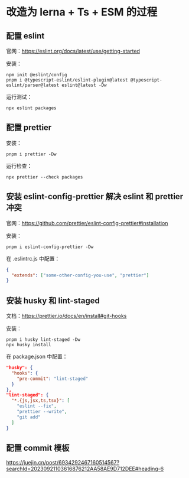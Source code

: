 # 改造为 lerna + Ts + ESM 的过程

## 配置 eslint

官网：https://eslint.org/docs/latest/use/getting-started

安装：

```shell
npm init @eslint/config
pnpm i @typescript-eslint/eslint-plugin@latest @typescript-eslint/parser@latest eslint@latest -Dw
```

运行测试：

```shell
npx eslint packages
```

## 配置 prettier

安装：

```shell
pnpm i prettier -Dw
```

运行检查：

```shell
npx prettier --check packages
```

## 安装 eslint-config-prettier 解决 eslint 和 prettier 冲突

官网：https://github.com/prettier/eslint-config-prettier#installation

安装：

```shell
pnpm i eslint-config-prettier -Dw
```

在 .eslintrc.js 中配置：

```json
{
  "extends": ["some-other-config-you-use", "prettier"]
}
```

## 安装 husky 和 lint-staged

文档：https://prettier.io/docs/en/install#git-hooks

安装：

```shell
pnpm i husky lint-staged -Dw
npx husky install
```

在 package.json 中配置：

```json
"husky": {
  "hooks": {
    "pre-commit": "lint-staged"
  }
},
"lint-staged": {
  "*.{js,jsx,ts,tsx}": [
    "eslint --fix",
    "prettier --write",
    "git add"
  ]
}
```

## 配置 commit 模板

https://juejin.cn/post/6934292467160514567?searchId=20230921103616876212AA58AE9D712DEE#heading-6
